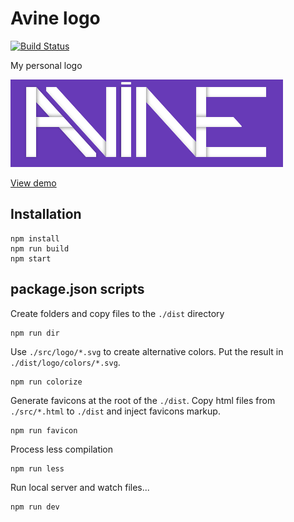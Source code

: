 # Avine logo

[![Build Status](https://travis-ci.org/avine/avine-logo.svg?branch=master)](https://travis-ci.org/avine/avine-logo)

My personal logo

![Avine logo](./screenshot.png)

[View demo](https://avine.io/logo)

## Installation

```shell
npm install
npm run build
npm start
```

## package.json scripts

Create folders and copy files to the `./dist` directory

```shell
npm run dir
```

Use `./src/logo/*.svg` to create alternative colors.
Put the result in `./dist/logo/colors/*.svg`.

```shell
npm run colorize
```

Generate favicons at the root of the `./dist`.
Copy html files from `./src/*.html` to `./dist` and inject favicons markup.

```shell
npm run favicon
```

Process less compilation

```shell
npm run less
```

Run local server and watch files...

```shell
npm run dev
```
